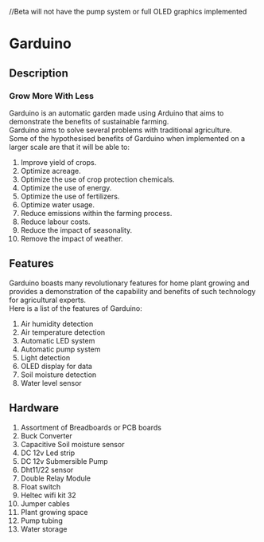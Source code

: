 //Beta will not have the pump system or full OLED graphics implemented 

# Garduino


## Description 
### Grow More With Less 
Garduino is an automatic garden made using Arduino that aims to demonstrate the benefits of sustainable farming.  
Garduino aims to solve several problems with traditional agriculture.  
Some of the hypothesised benefits of Garduino when implemented on a larger scale are that it will be able to:  
1. Improve yield of crops.
2. Optimize acreage.
3. Optimize the use of crop protection chemicals.
4. Optimize the use of energy.
5. Optimize the use of fertilizers.
6. Optimize water usage.
7. Reduce emissions within the farming process.
8. Reduce labour costs.
9. Reduce the impact of seasonality.
10. Remove the impact of weather.

## Features 
Garduino boasts many revolutionary features for home plant growing and provides a demonstration of the capability and benefits of such technology for agricultural experts.  
Here is a list of the features of Garduino:
1. Air humidity detection  
2. Air temperature detection
3. Automatic LED system
4. Automatic pump system
5. Light detection
6. OLED display for data
7. Soil moisture detection
8. Water level sensor


## Hardware
1.  Assortment of Breadboards or PCB boards  
2.  Buck Converter  
3.  Capacitive Soil moisture sensor  
4.  DC 12v Led strip  
5.  DC 12v Submersible Pump
6.  Dht11/22 sensor
7.  Double Relay Module
8.  Float switch
9.  Heltec wifi kit 32
10. Jumper cables
11. Plant growing space
12. Pump tubing
13. Water storage






